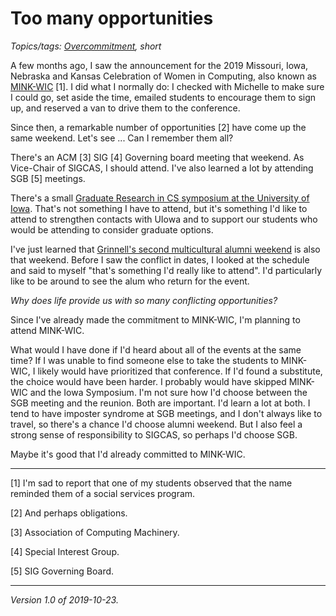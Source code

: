 Too many opportunities
======================

*Topics/tags: [Overcommitment](index-overcommitment), short*

A few months ago, I saw the announcement for the 2019 Missouri, Iowa,
Nebraska and Kansas Celebration of Women in Computing, also known
as [MINK-WIC](https://www.minkwic.org/) [1].  I did what I normally
do: I checked with Michelle to make sure I could go, set aside the
time, emailed students to encourage them to sign up, and reserved
a van to drive them to the conference.

Since then, a remarkable number of opportunities [2] have come up the
same weekend.  Let's see ... Can I remember them all?  

There's an ACM [3] SIG [4] Governing board meeting that weekend.
As Vice-Chair of SIGCAS, I should attend.  I've also learned a lot
by attending SGB [5] meetings.

There's a small [Graduate Research in CS symposium at the University
of
Iowa](https://cs.uiowa.edu/graduate-programs/2019-prospective-student-visit-day-and-graduate-research-symposium).
That's not something I have to attend, but it's something I'd like
to attend to strengthen contacts with UIowa and to support our
students who would be attending to consider graduate options.

I've just learned that [Grinnell's second multicultural alumni
weekend](https://alumni.grinnell.edu/events/event-registrations/multicultural-alumni-reunion-2019)
is also that weekend.  Before I saw the conflict in dates, I looked
at the schedule and said to myself "that's something I'd really
like to attend".  I'd particularly like to be around to see the
alum who return for the event.

_Why does life provide us with so many conflicting opportunities?_

Since I've already made the commitment to MINK-WIC, I'm planning to
attend MINK-WIC.  

What would I have done if I'd heard about all of
the events at the same time?  If I was unable to find someone else to
take the students to MINK-WIC, I likely would have prioritized that
conference.  If I'd found a substitute, the choice would have been harder.
I probably would have skipped MINK-WIC and the Iowa Symposium.  I'm
not sure how I'd choose between the SGB meeting and the reunion.
Both are important.  I'd learn a lot at both.  I tend to have
imposter syndrome at SGB meetings, and I don't always like to travel,
so there's a chance I'd choose alumni weekend.  But I also feel a
strong sense of responsibility to SIGCAS, so perhaps I'd choose
SGB.  

Maybe it's good that I'd already committed to MINK-WIC.

---

[1] I'm sad to report that one of my students observed that the
name reminded them of a social services program.

[2] And perhaps obligations.

[3] Association of Computing Machinery.

[4] Special Interest Group.

[5] SIG Governing Board.

---

*Version 1.0 of 2019-10-23.*
